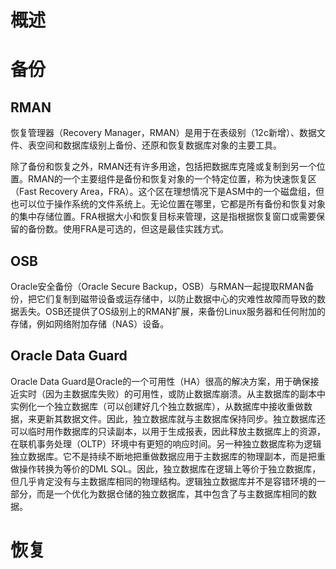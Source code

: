 # 概述

# 备份

## RMAN

恢复管理器（Recovery Manager，RMAN）是用于在表级别（12c新增）、数据文件、表空间和数据库级别上备份、还原和恢复数据库对象的主要工具。

除了备份和恢复之外，RMAN还有许多用途，包括把数据库克隆或复制到另一个位置。RMAN的一个主要组件是备份和恢复对象的一个特定位置，称为快速恢复区（Fast Recovery Area，FRA）。这个区在理想情况下是ASM中的一个磁盘组，但也可以位于操作系统的文件系统上。无论位置在哪里，它都是所有备份和恢复对象的集中存储位置。FRA根据大小和恢复目标来管理，这是指根据恢复窗口或需要保留的备份数。使用FRA是可选的，但这是最佳实践方式。

## OSB

Oracle安全备份（Oracle Secure Backup，OSB）与RMAN一起提取RMAN备份，把它们复制到磁带设备或运存储中，以防止数据中心的灾难性故障而导致的数据丢失。OSB还提供了OS级别上的RMAN扩展，来备份Linux服务器和任何附加的存储，例如网络附加存储（NAS）设备。

## Oracle Data Guard

Oracle Data Guard是Oracle的一个可用性（HA）很高的解决方案，用于确保接近实时（因为主数据库失败）的可用性，或防止数据库崩溃。从主数据库的副本中实例化一个独立数据库（可以创建好几个独立数据库），从数据库中接收重做数据，来更新其数据文件。因此，独立数据库就与主数据库保持同步。独立数据库还可以临时用作数据库的只读副本，以用于生成报表，因此释放主数据库上的资源，在联机事务处理（OLTP）环境中有更短的响应时间。另一种独立数据库称为逻辑独立数据库。它不是持续不断地把重做数据应用于主数据库的物理副本，而是把重做操作转换为等价的DML SQL。因此，独立数据库在逻辑上等价于独立数据库，但几乎肯定没有与主数据库相同的物理结构。逻辑独立数据库并不是容错环境的一部分，而是一个优化为数据仓储的独立数据库，其中包含了与主数据库相同的数据。

# 恢复